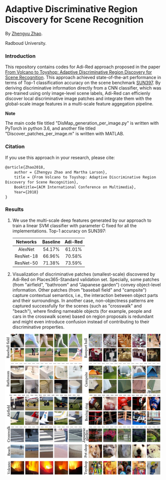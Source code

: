 # Adaptive Discriminative Region Discovery for Scene Recognition

By [Zhengyu Zhao](https://zhengyuzhao.github.io/).

Radboud University.

### Introduction

This repository contains codes for Adi-Red approach proposed in the paper [From Volcano to Toyshop: Adaptive Discriminative Region
Discovery for Scene Recognition](). This approach achieved state-of-the-art performance in terms of Top-1 classification accuracy on the scene benchmark [SUN397](https://groups.csail.mit.edu/vision/SUN/). By deriving discriminative information directly from a CNN classifier, which was pre-trained using only image-level scene labels, Adi-Red can efficienly discover local discriminative image patches and integrate them with the global-scale image features in a multi-scale feature aggegation pipeline.

**Note**

The main code file titled "DisMap_generation_per_image.py" is written with PyTorch in python 3.6, and another file titled "Discover_patches_per_image.m" is written with MATLAB. 

### Citation

If you use this approach in your research, please cite:

	@article{Zhao2018,
		author = {Zhengyu Zhao and Martha Larson},
		title = {From Volcano to Toyshop: Adaptive Discriminative Region Discovery for Scene Recognition},
		Booktitle={ACM International Conference on Multimedia},
		Year={2018}
	}


### Results

1. We use the multi-scale deep features generated by our approach to train a linear SVM classifier with parameter C fixed for all the     implementations.
Top-1 accuracy on SUN397: 

	Networks|Baseline|Adi-Red
	:---:|:---:|:---:
	AlexNet|54.17%|61.01%
	ResNet-18|66.96%|70.58%
	ResNet-50|71.38%|73.59%
	
2. Visualization of discriminative patches (smallest-scale) discovered by Adi-Red on Places365-Standard validation set. Specially, some patches (from "airfield", "bathroom" and "Japanese garden") convey object-level information. Other patches (from "baseball field" and "campsite") capture contextual semantics, i.e., the interaction between object parts and their surroundings. In another case, non-objectness patterns are captured successfully for the scenes (such as "crosswalk" and "beach"), where finding nameable objects (for example, people and cars in the crosswalk scene) based on region proposals is redundant and might even introduce confusion instead of contributing to their discriminative properties.

![patches](https://github.com/ZhengyuZhao/Adaptive-Discriminative-Region-Discovery/blob/master/figures/discriminative_patches_final.jpg)


